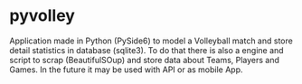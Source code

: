 # pyvolley

Application made in Python (PySide6) to model a Volleyball match and store detail statistics in database (sqlite3). To do that there is also a engine and script to scrap (BeautifulSOup) and store data about Teams, Players and Games. In the future it may be used with API or as mobile App.
